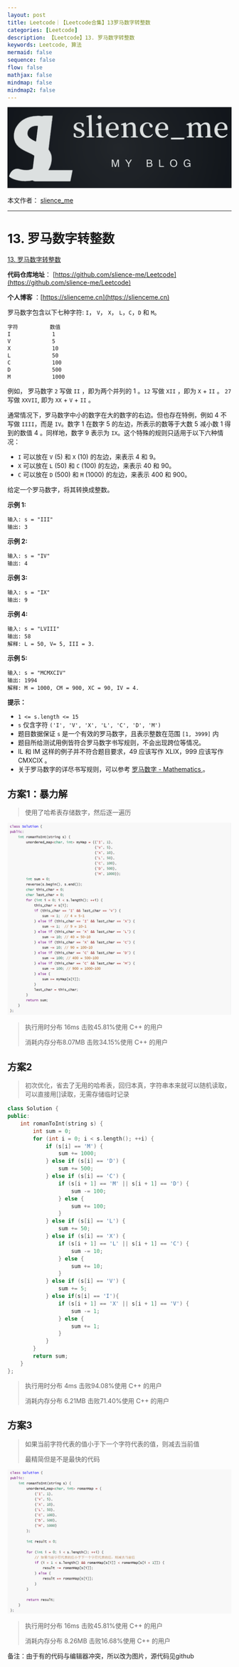 ```yaml
---
layout: post
title: Leetcode｜【Leetcode合集】13罗马数字转整数
categories: [Leetcode]
description: 【Leetcode】13. 罗马数字转整数
keywords: Leetcode, 算法
mermaid: false
sequence: false
flow: false
mathjax: false
mindmap: false
mindmap2: false
---
```


![img](/images/posts/logo_slienceme3.png)

本文作者： [slience_me](https://slienceme.cn/)

---

# 13. 罗马数字转整数

[13. 罗马数字转整数](https://leetcode.cn/problems/roman-to-integer/)

**代码仓库地址**： [https://github.com/slience-me/Leetcode](https://github.com/slience-me/Leetcode)

**个人博客** ：[https://slienceme.cn](https://slienceme.cn)

罗马数字包含以下七种字符: `I`， `V`， `X`， `L`，`C`，`D` 和 `M`。

```
字符          数值
I             1
V             5
X             10
L             50
C             100
D             500
M             1000
```

例如， 罗马数字 `2` 写做 `II` ，即为两个并列的 1 。`12` 写做 `XII` ，即为 `X` + `II` 。 `27` 写做 `XXVII`, 即为 `XX` + `V` + `II` 。

通常情况下，罗马数字中小的数字在大的数字的右边。但也存在特例，例如 4 不写做 `IIII`，而是 `IV`。数字 1 在数字 5 的左边，所表示的数等于大数 5 减小数 1 得到的数值 4 。同样地，数字 9 表示为 `IX`。这个特殊的规则只适用于以下六种情况：

- `I` 可以放在 `V` (5) 和 `X` (10) 的左边，来表示 4 和 9。
- `X` 可以放在 `L` (50) 和 `C` (100) 的左边，来表示 40 和 90。 
- `C` 可以放在 `D` (500) 和 `M` (1000) 的左边，来表示 400 和 900。

给定一个罗马数字，将其转换成整数。

 

**示例 1:**

```
输入: s = "III"
输出: 3
```

**示例 2:**

```
输入: s = "IV"
输出: 4
```

**示例 3:**

```
输入: s = "IX"
输出: 9
```

**示例 4:**

```
输入: s = "LVIII"
输出: 58
解释: L = 50, V= 5, III = 3.
```

**示例 5:**

```
输入: s = "MCMXCIV"
输出: 1994
解释: M = 1000, CM = 900, XC = 90, IV = 4.
```

 

**提示：**

- `1 <= s.length <= 15`
- `s` 仅含字符 `('I', 'V', 'X', 'L', 'C', 'D', 'M')`
- 题目数据保证 `s` 是一个有效的罗马数字，且表示整数在范围 `[1, 3999]` 内
- 题目所给测试用例皆符合罗马数字书写规则，不会出现跨位等情况。
- IL 和 IM 这样的例子并不符合题目要求，49 应该写作 XLIX，999 应该写作 CMXCIX 。
- 关于罗马数字的详尽书写规则，可以参考 [罗马数字 - Mathematics ](https://b2b.partcommunity.com/community/knowledge/zh_CN/detail/10753/罗马数字#knowledge_article)。



## 方案1：暴力解

> 使用了哈希表存储数字，然后逐一遍历

![image-20231121091825997](/images/posts/image-20231121091825997.png)

> 执行用时分布 16ms 击败45.81%使用 C++ 的用户
>
> 消耗内存分布8.07MB 击败34.15%使用 C++ 的用户



## 方案2

> 初次优化，省去了无用的哈希表，回归本真，字符串本来就可以随机读取，可以直接用[]读取，无需存储临时记录

```cpp
class Solution {
public:
    int romanToInt(string s) {
        int sum = 0;
        for (int i = 0; i < s.length(); ++i) {
            if (s[i] == 'M') {
                sum += 1000;
            } else if (s[i] == 'D') {
                sum += 500;
            } else if (s[i] == 'C') {
                if (s[i + 1] == 'M' || s[i + 1] == 'D') {
                    sum -= 100;
                } else {
                    sum += 100;
                }
            } else if (s[i] == 'L') {
                sum += 50;
            } else if (s[i] == 'X') {
                if (s[i + 1] == 'L' || s[i + 1] == 'C') {
                    sum -= 10;
                } else {
                    sum += 10;
                }
            } else if (s[i] == 'V') {
                sum += 5;
            } else if(s[i] == 'I'){
                if (s[i + 1] == 'X' || s[i + 1] == 'V') {
                    sum -= 1;
                } else {
                    sum += 1;
                }
            }
        }
        return sum;
    }
};
```

> 执行用时分布 4ms 击败94.08%使用 C++ 的用户
>
> 消耗内存分布 6.21MB 击败71.40%使用 C++ 的用户

## 方案3

> 如果当前字符代表的值小于下一个字符代表的值，则减去当前值
>
> 最精简但是不是最快的代码

![image-20231121091924408](/images/posts/image-20231121091924408.png)

> 执行用时分布 16ms 击败45.81%使用 C++ 的用户
>
> 消耗内存分布 8.26MB 击败16.68%使用 C++ 的用户





备注：由于有的代码与编辑器冲突，所以改为图片，源代码见github
